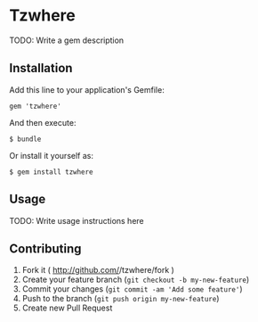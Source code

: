 # Tzwhere

TODO: Write a gem description

## Installation

Add this line to your application's Gemfile:

    gem 'tzwhere'

And then execute:

    $ bundle

Or install it yourself as:

    $ gem install tzwhere

## Usage

TODO: Write usage instructions here

## Contributing

1. Fork it ( http://github.com/<my-github-username>/tzwhere/fork )
2. Create your feature branch (`git checkout -b my-new-feature`)
3. Commit your changes (`git commit -am 'Add some feature'`)
4. Push to the branch (`git push origin my-new-feature`)
5. Create new Pull Request
